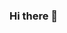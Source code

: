 ### Hi there 👋

<!--
**guavilflo/guavilflo** is a ✨ _special_ ✨ repository because its `README.md` (this file) appears on your GitHub profile.

Here are some ideas to get you started:
- I love to travek around the world 🌍 
- 🔭 I’m currently working on ...
- 🌱 I’m currently learning ...
- 👯 I’m looking to collaborate on ...
- 🤔 I’m looking for help with ...
- 💬 Ask me about ...
- 📫 How to reach me: ...
- 😄 Pronouns: ...
- ⚡ Fun fact: ...
-->
